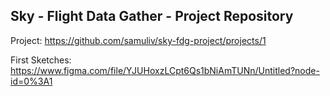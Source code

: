 ## Sky - Flight Data Gather - Project Repository

Project:
https://github.com/samuliv/sky-fdg-project/projects/1

First Sketches:
https://www.figma.com/file/YJUHoxzLCpt6Qs1bNiAmTUNn/Untitled?node-id=0%3A1
